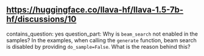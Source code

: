 ## https://huggingface.co/llava-hf/llava-1.5-7b-hf/discussions/10

contains_question: yes
question_part: Why is `beam_search` not enabled in the samples? In the examples, when calling the `generate` function, beam search is disabled by providing `do_sample=False`. What is the reason behind this?